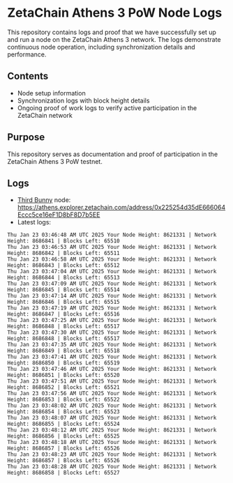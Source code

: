 # ZetaChain Athens 3 PoW Node Logs
This repository contains logs and proof that we have successfully set up and run a node on the ZetaChain Athens 3 network. The logs demonstrate continuous node operation, including synchronization details and performance.

## Contents
- Node setup information
- Synchronization logs with block height details
- Ongoing proof of work logs to verify active participation in the ZetaChain network

## Purpose
This repository serves as documentation and proof of participation in the ZetaChain Athens 3 PoW testnet.

## Logs

- [Third Bunny](https://thirdbunny.xyz/) node: https://athens.explorer.zetachain.com/address/0x225254d35dE666064Eccc5ce16eF1D8bF8D7b5EE
- Latest logs:
```
Thu Jan 23 03:46:48 AM UTC 2025 Your Node Height: 8621331 | Network Height: 8686841 | Blocks Left: 65510
Thu Jan 23 03:46:53 AM UTC 2025 Your Node Height: 8621331 | Network Height: 8686842 | Blocks Left: 65511
Thu Jan 23 03:46:58 AM UTC 2025 Your Node Height: 8621331 | Network Height: 8686843 | Blocks Left: 65512
Thu Jan 23 03:47:04 AM UTC 2025 Your Node Height: 8621331 | Network Height: 8686844 | Blocks Left: 65513
Thu Jan 23 03:47:09 AM UTC 2025 Your Node Height: 8621331 | Network Height: 8686845 | Blocks Left: 65514
Thu Jan 23 03:47:14 AM UTC 2025 Your Node Height: 8621331 | Network Height: 8686846 | Blocks Left: 65515
Thu Jan 23 03:47:19 AM UTC 2025 Your Node Height: 8621331 | Network Height: 8686847 | Blocks Left: 65516
Thu Jan 23 03:47:25 AM UTC 2025 Your Node Height: 8621331 | Network Height: 8686848 | Blocks Left: 65517
Thu Jan 23 03:47:30 AM UTC 2025 Your Node Height: 8621331 | Network Height: 8686848 | Blocks Left: 65517
Thu Jan 23 03:47:35 AM UTC 2025 Your Node Height: 8621331 | Network Height: 8686849 | Blocks Left: 65518
Thu Jan 23 03:47:41 AM UTC 2025 Your Node Height: 8621331 | Network Height: 8686850 | Blocks Left: 65519
Thu Jan 23 03:47:46 AM UTC 2025 Your Node Height: 8621331 | Network Height: 8686851 | Blocks Left: 65520
Thu Jan 23 03:47:51 AM UTC 2025 Your Node Height: 8621331 | Network Height: 8686852 | Blocks Left: 65521
Thu Jan 23 03:47:56 AM UTC 2025 Your Node Height: 8621331 | Network Height: 8686853 | Blocks Left: 65522
Thu Jan 23 03:48:02 AM UTC 2025 Your Node Height: 8621331 | Network Height: 8686854 | Blocks Left: 65523
Thu Jan 23 03:48:07 AM UTC 2025 Your Node Height: 8621331 | Network Height: 8686855 | Blocks Left: 65524
Thu Jan 23 03:48:12 AM UTC 2025 Your Node Height: 8621331 | Network Height: 8686856 | Blocks Left: 65525
Thu Jan 23 03:48:18 AM UTC 2025 Your Node Height: 8621331 | Network Height: 8686857 | Blocks Left: 65526
Thu Jan 23 03:48:23 AM UTC 2025 Your Node Height: 8621331 | Network Height: 8686857 | Blocks Left: 65526
Thu Jan 23 03:48:28 AM UTC 2025 Your Node Height: 8621331 | Network Height: 8686858 | Blocks Left: 65527
```
